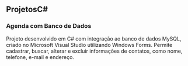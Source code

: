 ## ProjetosC#

### Agenda com Banco de Dados
Projeto desenvolvido em C# com integração ao banco de dados MySQL, criado no Microsoft Visual Studio utilizando Windows Forms. Permite cadastrar, buscar, alterar e excluir informações de contatos, como nome, telefone, e-mail e endereço.
 
